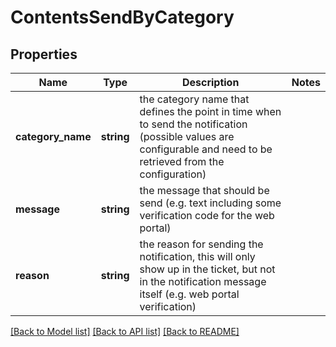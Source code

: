 # ContentsSendByCategory

## Properties
Name | Type | Description | Notes
------------ | ------------- | ------------- | -------------
**category_name** | **string** | the category name that defines the point in time when to send the notification (possible values are configurable and need to be retrieved from the configuration) | 
**message** | **string** | the message that should be send (e.g. text including some verification code for the web portal) | 
**reason** | **string** | the reason for sending the notification, this will only show up in the ticket, but not in the notification message itself (e.g. web portal verification) | 

[[Back to Model list]](../README.md#documentation-for-models) [[Back to API list]](../README.md#documentation-for-api-endpoints) [[Back to README]](../README.md)


